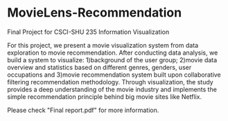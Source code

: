 # MovieLens-Recommendation
Final Project for CSCI-SHU 235 Information Visualization

For this project, we present a movie visualization system from data exploration to movie recommendation. After conducting data analysis, we build a system to visualize: 1)background of the user group; 2)movie data overview and statistics based on different genres, genders, user occupations and 3)movie recommendation system built upon collaborative filtering recommendation methodology. Through visualization, the study provides a deep understanding of the movie industry and implements the simple recommendation principle behind big movie sites like Netflix.

Please check "Final report.pdf" for more information.
